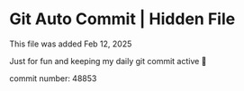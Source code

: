 # Git Auto Commit | Hidden File

This file was added Feb 12, 2025

Just for fun and keeping my daily git commit active 🤪

commit number: 48853
